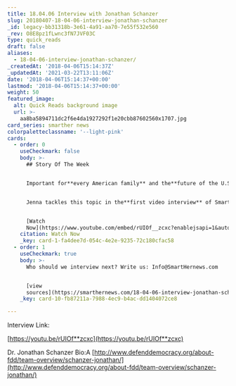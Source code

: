 ```yaml
---
title: 18.04.06 Interview with Jonathan Schanzer
slug: 20180407-18-04-06-interview-jonathan-schanzer
_id: legacy-bb31318b-3e61-4a91-aa70-7e55f532e560
_rev: O8E8pz1fLwnc3fN7JVF03C
type: quick_reads
draft: false
aliases:
  - 18-04-06-interview-jonathan-schanzer/
_createdAt: '2018-04-06T15:14:37Z'
_updatedAt: '2021-03-22T13:11:06Z'
date: '2018-04-06T15:14:37+00:00'
lastmod: '2018-04-06T15:14:37+00:00'
weight: 50
featured_image:
  alt: Quick Reads background image
  url: >-
    aa8ba5894711dc2f6e4da1927292f1e20cbb87602560x1707.jpg
card_series: smarther news
colorpaletteclassname: '--light-pink'
cards:
  - order: 0
    useCheckmark: false
    body: >-
      ## Story Of The Week


      Important for**every American family** and the**future of the U.S.A**.


      Jenna tackles this topic in the**first video interview** of SmartHer News.


      [Watch
      Now](https://www.youtube.com/embed/rUIOf__zcxc?enablejsapi=1&autoplay=1&rel=0)
    citation: Watch Now
    _key: card-1-fa4dee7d-054c-4e2e-9235-72c180cfac58
  - order: 1
    useCheckmark: true
    body: >-
      Who should we interview next? Write us: Info@SmartHernews.com


      [view
      sources](https://smarthernews.com/18-04-06-interview-jonathan-schanzer/)
    _key: card-10-fb87211a-7988-4ec9-b4ac-dd1404072ce8

---
```

Interview Link:

[https://youtu.be/rUIOf**zcxc](https://youtu.be/rUIOf**zcxc)

Dr. Jonathan Schanzer Bio:A [http://www.defenddemocracy.org/about-fdd/team-overview/schanzer-jonathan/](http://www.defenddemocracy.org/about-fdd/team-overview/schanzer-jonathan/)